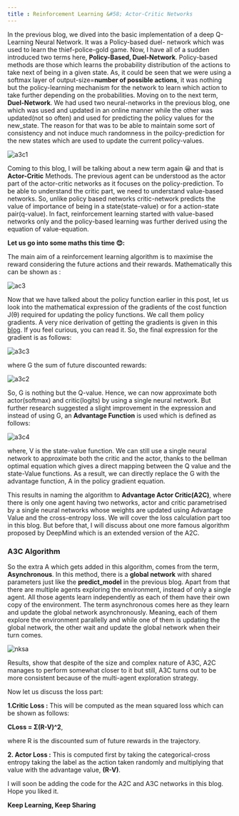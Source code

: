 ```yaml
---
title : Reinforcement Learning &#58; Actor-Critic Networks
---
```


In the previous blog, we dived into the basic implementation of a deep Q-Learning Neural Network. It was a Policy-based duel- network which was used to learn the thief-police-gold game. Now, I have all of a sudden introduced two terms here, **Policy-Based, Duel-Network**. Policy-based methods are those which learns the probability distribution of the actions to take next of  being in a given state. As, it could be seen that we were using a softmax layer of output-size=**number of possible actions**, it was nothing but the policy-learning mechanism for the network to learn which action to take further depending on the probabilities. Moving on to the next term, **Duel-Network**. We had used two neural-networks in the previous blog, one which was used and updated in an online manner while the other was updated(not so often) and used for predicting the policy values for the new_state. The reason for that was to be able to maintain some sort of consistency and not induce much randomness in the poilcy-prediction for the new states which are used to update the current policy-values. 

![a3c1](https://www.mdpi.com/sensors/sensors-19-01547/article_deploy/html/images/sensors-19-01547-g002.png)


Coming to this blog, I will be talking about a new term again 😀 and that is **Actor-Critic** Methods. The previous agent can be understood as the actor part of the actor-critic networks as it focuses on the policy-prediction. To be able to understand the critic part, we need to understand value-based networks. So, unlike policy based networks critic-network predicts the value of importance of being in a state(state-value) or for a action-state pair(q-value). In fact, reinforcement learning started with value-based networks  only and the policy-based learning was further derived using the equation of value-equation. 

**Let us go into some maths this time 😊:**

The main aim of a reinforcement learning algorithm is to maximise the reward considering the future actions and their rewards.
Mathematically this can be shown as :

![ac3](https://miro.medium.com/max/1338/1*evUko5QpAcvv-83xw0DP-g.jpeg)

Now that we have talked about the policy function earlier in this post, let us look into the mathematical expression of the gradients of the cost function J(θ) required for updating the policy functions. We call them policy gradients. A very nice derivation of getting the gradients is given in this [blog](https://medium.com/@thechrisyoon/deriving-policy-gradients-and-implementing-reinforce-f887949bd63). If you feel curious, you can read it. So, the final expression for the gradient is as follows:

![a3c3](https://1.bp.blogspot.com/-j0ublUid7NQ/XeQDR333PCI/AAAAAAAAQFg/Y8g0syT7d4EN4fEajGS6D6iLUlTHY_vfwCLcBGAsYHQ/s1600/policy_gradient.png)


where G the sum of future discounted rewards:

![a3c2](https://1.bp.blogspot.com/-yXBlO5xrLEs/XeP_1BGNcXI/AAAAAAAAQFU/Q-7a7WqiN3IcCcxGixfRCI8huLQEXGvbgCLcBGAsYHQ/s1600/G_dis.png)

So, G is nothing but the Q-value. Hence, we can now approximate both actor(softmax) and critic(logits) by using a single neural network. But further research suggested a slight improvement in the expression and instead of using G, an **Advantage Function** is used which is defined as follows:

![a3c4](https://miro.medium.com/max/2184/1*GjirmHTNdxHgo1Z8iQjDbg.png)

where, V is the state-value function. We can still use a single neural network to approximate both the critic and the actor, thanks to the bellman optimal equation which gives a direct mapping between the Q value and the state-Value functions. As a result, we can directly replace the G with the advantage function, A in the policy gradient equation.

This results in naming the algorithm to **Advantage Actor Critic(A2C)**, where there is only one agent having two networks, actor and critic parametrised by a single neural networks whose weights are updated using  Advantage Value and the cross-entropy loss. We will cover the loss calculation part too in this blog. But before that, I will discuss about one more famous algorithm proposed by DeepMind which is an extended version of the A2C.



### A3C Algorithm
So the extra A which gets added in this algorithm, comes from the term, **Asynchronous**. In this method, there is a **global network** with shared parameters just like the **predict_model** in the previous blog. Apart from that there are multiple agents exploring the environment, instead of only a single agent. All those agents learn independently as each of them have their own copy of the environment. The term asynchronous comes here as they learn and update the global network asynchronously. Meaning, each of them explore the environment parallelly and while one of them is updating the global network, the other wait and update the global network when their turn comes.

![nksa](https://miro.medium.com/max/2784/1*YtnGhtSAMnnHSL8PvS7t_w.png)

Results, show that despite of the size and complex nature of A3C, A2C manages to perform somewhat closer to it but still, A3C turns out to be more consistent because of the multi-agent exploration strategy.


Now let us discuss the loss part:

**1.Critic Loss :** This will be computed as the mean squared loss which can be shown as follows:

**CLoss = Σ(R-V)^2**,

where R is the discounted sum of future rewards in the trajectory.

**2. Actor Loss :** This is computed first by taking the categorical-cross entropy taking the label as the action taken randomly and multiplying that value with the advantage value, **(R-V)**.


I will soon be adding the code for the A2C and A3C networks in this blog. Hope you liked it.

**Keep Learning, Keep Sharing**
